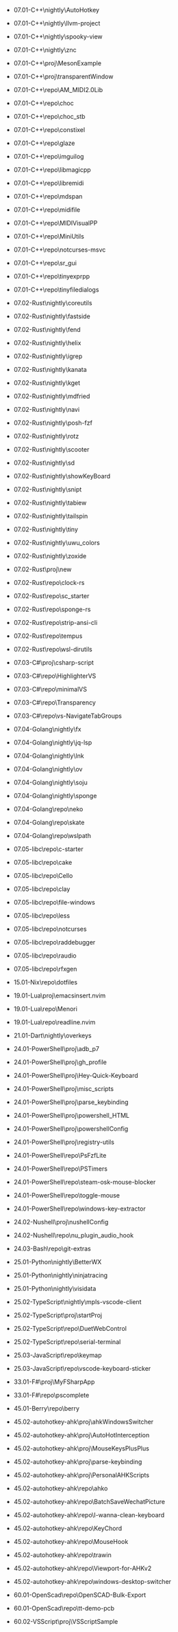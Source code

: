 - 07.01-C++\nightly\AutoHotkey

- 07.01-C++\nightly\llvm-project

- 07.01-C++\nightly\spooky-view

- 07.01-C++\nightly\znc

- 07.01-C++\proj\MesonExample

- 07.01-C++\proj\transparentWindow

- 07.01-C++\repo\AM_MIDI2.0Lib

- 07.01-C++\repo\choc

- 07.01-C++\repo\choc_stb

- 07.01-C++\repo\constixel

- 07.01-C++\repo\glaze

- 07.01-C++\repo\imguilog

- 07.01-C++\repo\libmagicpp

- 07.01-C++\repo\libremidi

- 07.01-C++\repo\mdspan

- 07.01-C++\repo\midifile

- 07.01-C++\repo\MIDIVisualPP

- 07.01-C++\repo\MiniUtils

- 07.01-C++\repo\notcurses-msvc

- 07.01-C++\repo\sr_gui

- 07.01-C++\repo\tinyexprpp

- 07.01-C++\repo\tinyfiledialogs

- 07.02-Rust\nightly\coreutils

- 07.02-Rust\nightly\fastside

- 07.02-Rust\nightly\fend

- 07.02-Rust\nightly\helix

- 07.02-Rust\nightly\igrep

- 07.02-Rust\nightly\kanata

- 07.02-Rust\nightly\kget

- 07.02-Rust\nightly\mdfried

- 07.02-Rust\nightly\navi

- 07.02-Rust\nightly\posh-fzf

- 07.02-Rust\nightly\rotz

- 07.02-Rust\nightly\scooter

- 07.02-Rust\nightly\sd

- 07.02-Rust\nightly\showKeyBoard

- 07.02-Rust\nightly\snipt

- 07.02-Rust\nightly\tabiew

- 07.02-Rust\nightly\tailspin

- 07.02-Rust\nightly\tiny

- 07.02-Rust\nightly\uwu_colors

- 07.02-Rust\nightly\zoxide

- 07.02-Rust\proj\new

- 07.02-Rust\repo\clock-rs

- 07.02-Rust\repo\sc_starter

- 07.02-Rust\repo\sponge-rs

- 07.02-Rust\repo\strip-ansi-cli

- 07.02-Rust\repo\tempus

- 07.02-Rust\repo\wsl-dirutils

- 07.03-C#\proj\csharp-script

- 07.03-C#\repo\HighlighterVS

- 07.03-C#\repo\minimalVS

- 07.03-C#\repo\Transparency

- 07.03-C#\repo\vs-NavigateTabGroups

- 07.04-Golang\nightly\fx

- 07.04-Golang\nightly\jq-lsp

- 07.04-Golang\nightly\lnk

- 07.04-Golang\nightly\ov

- 07.04-Golang\nightly\soju

- 07.04-Golang\nightly\sponge

- 07.04-Golang\repo\neko

- 07.04-Golang\repo\skate

- 07.04-Golang\repo\wslpath

- 07.05-libc\repo\c-starter

- 07.05-libc\repo\cake

- 07.05-libc\repo\Cello

- 07.05-libc\repo\clay

- 07.05-libc\repo\file-windows

- 07.05-libc\repo\less

- 07.05-libc\repo\notcurses

- 07.05-libc\repo\raddebugger

- 07.05-libc\repo\raudio

- 07.05-libc\repo\rfxgen

- 15.01-Nix\repo\dotfiles

- 19.01-Lua\proj\emacsinsert.nvim

- 19.01-Lua\repo\Menori

- 19.01-Lua\repo\readline.nvim

- 21.01-Dart\nightly\overkeys

- 24.01-PowerShell\proj\adb_p7

- 24.01-PowerShell\proj\gh_profile

- 24.01-PowerShell\proj\Hey-Quick-Keyboard

- 24.01-PowerShell\proj\misc_scripts

- 24.01-PowerShell\proj\parse_keybinding

- 24.01-PowerShell\proj\powershell_HTML

- 24.01-PowerShell\proj\powershellConfig

- 24.01-PowerShell\proj\registry-utils

- 24.01-PowerShell\repo\PsFzfLite

- 24.01-PowerShell\repo\PSTimers

- 24.01-PowerShell\repo\steam-osk-mouse-blocker

- 24.01-PowerShell\repo\toggle-mouse

- 24.01-PowerShell\repo\windows-key-extractor

- 24.02-Nushell\proj\nushellConfig

- 24.02-Nushell\repo\nu_plugin_audio_hook

- 24.03-Bash\repo\git-extras

- 25.01-Python\nightly\BetterWX

- 25.01-Python\nightly\ninjatracing

- 25.01-Python\nightly\visidata

- 25.02-TypeScript\nightly\mpls-vscode-client

- 25.02-TypeScript\proj\startProj

- 25.02-TypeScript\repo\DuetWebControl

- 25.02-TypeScript\repo\serial-terminal

- 25.03-JavaScript\repo\keymap

- 25.03-JavaScript\repo\vscode-keyboard-sticker

- 33.01-F#\proj\MyFSharpApp

- 33.01-F#\repo\pscomplete

- 45.01-Berry\repo\berry

- 45.02-autohotkey-ahk\proj\ahkWindowsSwitcher

- 45.02-autohotkey-ahk\proj\AutoHotInterception

- 45.02-autohotkey-ahk\proj\MouseKeysPlusPlus

- 45.02-autohotkey-ahk\proj\parse-keybinding

- 45.02-autohotkey-ahk\proj\PersonalAHKScripts

- 45.02-autohotkey-ahk\repo\ahko

- 45.02-autohotkey-ahk\repo\BatchSaveWechatPicture

- 45.02-autohotkey-ahk\repo\I-wanna-clean-keyboard

- 45.02-autohotkey-ahk\repo\KeyChord

- 45.02-autohotkey-ahk\repo\MouseHook

- 45.02-autohotkey-ahk\repo\trawin

- 45.02-autohotkey-ahk\repo\Viewport-for-AHKv2

- 45.02-autohotkey-ahk\repo\windows-desktop-switcher

- 60.01-OpenScad\repo\OpenSCAD-Bulk-Export

- 60.01-OpenScad\repo\tt-demo-pcb

- 60.02-VSScript\proj\VSScriptSample

